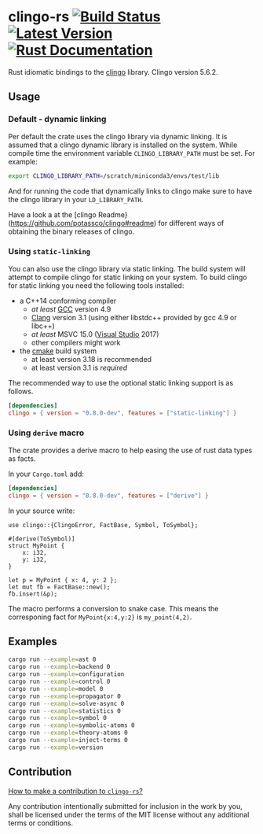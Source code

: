 # clingo-rs [![Build Status](https://github.com/potassco/clingo-rs/actions/workflows/test-ci.yml/badge.svg)](https://github.com/potassco/clingo-rs/actions/workflows/test-ci.yml) [![Latest Version](https://img.shields.io/crates/v/clingo.svg)](https://crates.io/crates/clingo) [![Rust Documentation](https://docs.rs/clingo/badge.svg)](https://docs.rs/clingo)

Rust idiomatic bindings to the [clingo](https://github.com/potassco/clingo) library.
Clingo version 5.6.2.

## Usage

### Default - dynamic linking

Per default the crate uses the clingo library via dynamic linking.
It is assumed that a clingo dynamic library is installed on the system.
While compile time the environment variable `CLINGO_LIBRARY_PATH` must be set. For example:

```sh
export CLINGO_LIBRARY_PATH=/scratch/miniconda3/envs/test/lib
```

And for running the code that dynamically links to clingo make sure to have the clingo library in your `LD_LIBRARY_PATH`.

Have a look a at the [clingo Readme}(https://github.com/potassco/clingo#readme) for different ways of obtaining the binary releases of clingo.

### Using `static-linking`

You can also use the clingo library via static linking.
The build system will attempt to compile clingo for static linking on your system.
To build clingo for static linking you need the following tools installed:

- a C++14 conforming compiler
  - *at least* [GCC](https://gcc.gnu.org/) version 4.9
  - [Clang](http://clang.llvm.org/) version 3.1 (using either libstdc++
    provided by gcc 4.9 or libc++)
  - *at least* MSVC 15.0 ([Visual Studio](https://www.visualstudio.com/) 2017)
  - other compilers might work
- the [cmake](https://www.cmake.org/) build system
  - at least version 3.18 is recommended
  - at least version 3.1 is *required*

The recommended way to use the optional static linking support is as
follows.

```toml
[dependencies]
clingo = { version = "0.8.0-dev", features = ["static-linking"] }
```

### Using `derive` macro

The crate provides a derive macro to help easing the use of rust data types as facts.

In your `Cargo.toml` add:

```toml
[dependencies]
clingo = { version = "0.8.0-dev", features = ["derive"] }
```

In your source write:

```ignore
use clingo::{ClingoError, FactBase, Symbol, ToSymbol};

#[derive(ToSymbol)]
struct MyPoint {
    x: i32,
    y: i32,
}

let p = MyPoint { x: 4, y: 2 };
let mut fb = FactBase::new();
fb.insert(&p);
```

The macro performs a conversion to snake case. This means the corresponing fact for `MyPoint{x:4,y:2}` is `my_point(4,2)`.

## Examples

```sh
cargo run --example=ast 0
cargo run --example=backend 0
cargo run --example=configuration
cargo run --example=control 0
cargo run --example=model 0
cargo run --example=propagator 0
cargo run --example=solve-async 0
cargo run --example=statistics 0
cargo run --example=symbol 0
cargo run --example=symbolic-atoms 0
cargo run --example=theory-atoms 0
cargo run --example=inject-terms 0
cargo run --example=version
```

## Contribution

[How to make a contribution to `clingo-rs`?](https://github.com/potassco/clingo-rs/blob/master/CONTRIBUTING.md)

Any contribution intentionally submitted for inclusion in the work by you, shall be licensed under the terms of the MIT license without any additional terms or conditions.

